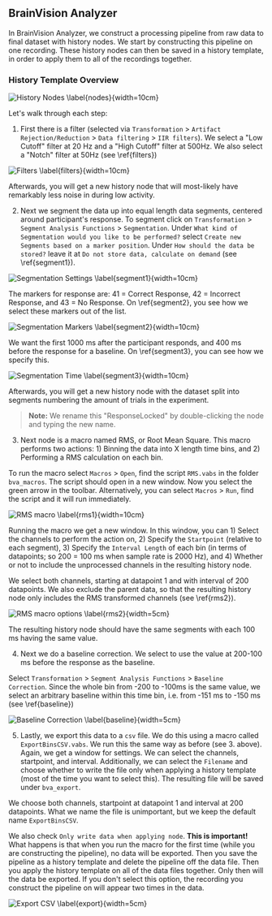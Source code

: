 ## BrainVision Analyzer

In BrainVision Analyzer, we construct a processing pipeline from raw data to final dataset with history nodes. We start by constructing this pipeline on one recording. These history nodes can then be saved in a history template, in order to apply them to all of the recordings together.

### History Template Overview

![History Nodes \label{nodes}](./images/BVA/HistoryFile.png){width=10cm}

Let's walk through each step:

1. First there is a filter (selected via `Transformation` > `Artifact Rejection/Reduction` > `Data filtering` > `IIR filters`). We select a "Low Cutoff" filter at 20 Hz and a "High Cutoff" filter at 500Hz. We also select a "Notch" filter at 50Hz (see \ref{filters})

![Filters \label{filters}](./images/BVA/IIRFilters.png){width=10cm}

Afterwards, you will get a new history node that will most-likely have remarkably less noise in during low activity.

2. Next we segment the data up into equal length data segments, centered around participant's response. To segment click on `Transformation` > `Segment Analysis Functions` > `Segmentation`. Under `What kind of Segmentation would you like to be performed?` select `Create new Segments based on a marker position`. Under `How should the data be stored?` leave it at `Do not store data, calculate on demand` (see \ref{segment1}).

![Segmentation Settings \label{segment1}](./images/BVA/segment1.png){width=10cm}

The markers for response are: 41 = Correct Response, 42 = Incorrect Response, and 43 = No Response. On \ref{segment2}, you see how we select these markers out of the list.

![Segmentation Markers \label{segment2}](./images/BVA/segment2.png){width=10cm}

We want the first 1000 ms after the participant responds, and 400 ms before the response for a baseline. On \ref{segment3}, you can see how we specify this.

![Segmentation Time \label{segment3}](./images/BVA/segment3.png){width=10cm}

Afterwards, you will get a new history node with the dataset split into segments numbering the amount of trials in the experiment.

> **Note:** We rename this "ResponseLocked" by double-clicking the node and typing the new name.

3. Next node is a macro named RMS, or Root Mean Square. This macro performs two actions: 1) Binning the data into X length time bins, and 2) Performing a RMS calculation on each bin.

To run the macro select `Macros` > `Open`, find the script `RMS.vabs` in the folder `bva_macros`. The script should open in a new window. Now you select the green arrow in the toolbar. Alternatively, you can select `Macros` > `Run`, find the script and it will run immediately.

![RMS macro \label{rms1}](./images/BVA/rms1.png){width=10cm}

Running the macro we get a new window. In this window, you can 1) Select the channels to perform the action on, 2) Specify the `Startpoint` (relative to each segment), 3) Specify the `Interval Length` of each bin (in terms of datapoints; so 200 = 100 ms when sample rate is 2000 Hz), and 4) Whether or not to include the unprocessed channels in the resulting history node.

We select both channels, starting at datapoint 1 and with interval of 200 datapoints. We also exclude the parent data, so that the resulting history node only includes the RMS transformed channels (see \ref{rms2}).

![RMS macro options \label{rms2}](./images/BVA/rms2.png){width=5cm}

The resulting history node should have the same segments with each 100 ms having the same value.

4. Next we do a baseline correction. We select to use the value at 200-100 ms before the response as the baseline.

Select `Transformation` > `Segment Analysis Functions` > `Baseline Correction`. Since the whole bin from -200 to -100ms is the same value, we select an arbitrary baseline within this time bin, i.e. from -151 ms to -150 ms (see \ref{baseline})

![Baseline Correction \label{baseline}](./images/BVA/baseline.png){width=5cm}

5. Lastly, we export this data to a `csv` file. We do this using a macro called `ExportBinsCSV.vabs`. We run this the same way as before (see 3. above). Again, we get a window for settings. We can select the channels, startpoint, and interval. Additionally, we can select the `Filename` and choose whether to write the file only when applying a history template (most of the time you want to select this). The resulting file will be saved under `bva_export`.

We choose both channels, startpoint at datapoint 1 and interval at 200 datapoints. What we name the file is unimportant, but we keep the default name `ExportBinsCSV`.

We also check `Only write data when applying node`. **This is important!** What happens is that when you run the macro for the first time (while you are constructing the pipeline), no data will be exported. Then you save the pipeline as a history template and delete the pipeline off the data file. Then you apply the history template on all of the data files together. Only then will the data be exported. If you don't select this option, the recording you construct the pipeline on will appear two times in the data.

![Export CSV \label{export}](./images/BVA/export.png){width=5cm}
